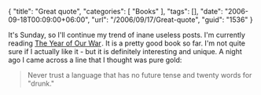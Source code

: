 {
	"title": "Great quote",
	"categories": [
		"Books"
	],
	"tags": [],
	"date": "2006-09-18T00:09:00+06:00",
	"url": "/2006/09/17/Great-quote",
	"guid": "1536"
}

It's Sunday, so I'll continue my trend of inane useless posts. I'm currently reading <a href="http://www.amazon.com/gp/redirect.html?ie=UTF8&location=http%3A%2F%2Fwww.amazon.com%2FYear-Our-War-Steph-Swainston%2Fdp%2F0060753870%2Fsr%3D8-1%2Fqid%3D1158549350%2Fref%3Dpd%5Fbbs%5F1%3Fie%3DUTF8%26s%3Dbooks&tag=raymondcamden-20&linkCode=ur2&camp=1789&creative=9325">The Year of Our War</a><img src="http://www.assoc-amazon.com/e/ir?t=raymondcamden-20&amp;l=ur2&amp;o=1" width="1" height="1" border="0" alt="" style="border:none !important; margin:0px !important;" />. It is a pretty good book so far. I'm not quite sure if I actually like it - but it is definitely interesting and unique. A night ago I came across a line that I thought was pure gold:

<blockquote>
<p>Never trust a language that has no future tense and twenty words for "drunk."</p>
</blockquote>